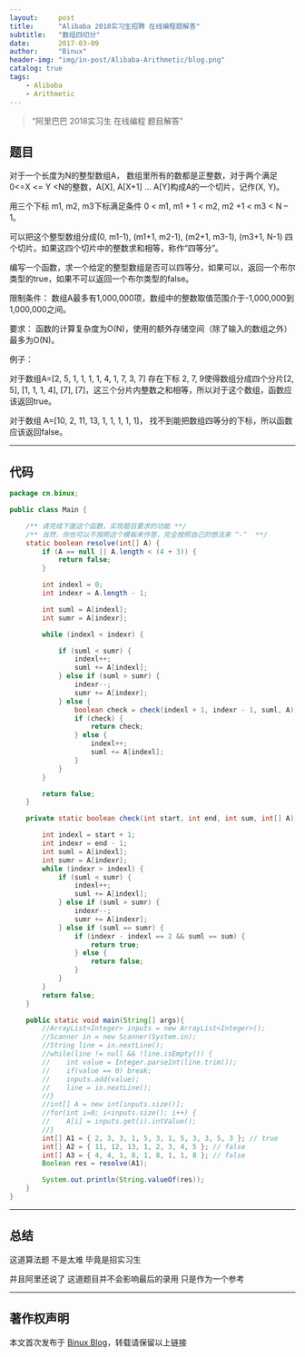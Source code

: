 ```yaml
---
layout:     post
title:      "Alibaba 2018实习生招聘 在线编程题解答"
subtitle:   "数组四切分"
date:       2017-03-09
author:     "Binux"
header-img: "img/in-post/Alibaba-Arithmetic/blog.png"
catalog: true
tags:
    - Alibaba
    - Arithmetic
---
```


> “阿里巴巴 2018实习生 在线编程 题目解答”


## 题目

 对于一个长度为N的整型数组A， 数组里所有的数都是正整数，对于两个满足0<=X <= Y <N的整数，A\[X\], A\[X+1\] … A\[Y\]构成A的一个切片，记作(X, Y)。

 用三个下标 m1, m2, m3下标满足条件 0 < m1, m1 + 1 < m2, m2 +1 < m3 < N – 1。

 可以把这个整型数组分成(0, m1-1), (m1+1, m2-1), (m2+1, m3-1), (m3+1, N-1) 四个切片。如果这四个切片中的整数求和相等，称作“四等分”。

 编写一个函数，求一个给定的整型数组是否可以四等分，如果可以，返回一个布尔类型的true，如果不可以返回一个布尔类型的false。

 限制条件： 数组A最多有1,000,000项，数组中的整数取值范围介于-1,000,000到1,000,000之间。

 要求： 函数的计算复杂度为O(N)，使用的额外存储空间（除了输入的数组之外）最多为O(N)。

 例子：

 对于数组A=\[2, 5, 1, 1, 1, 1, 4, 1, 7, 3, 7\] 存在下标 2, 7, 9使得数组分成四个分片\[2, 5\], \[1, 1, 1, 4\], \[7\], \[7\]，这三个分片内整数之和相等，所以对于这个数组，函数应该返回true。

 对于数组 A=\[10, 2, 11, 13, 1, 1, 1, 1, 1\]， 找不到能把数组四等分的下标，所以函数应该返回false。

---

## 代码

```java
package cn.binux;

public class Main {

    /** 请完成下面这个函数，实现题目要求的功能 **/
    /** 当然，你也可以不按照这个模板来作答，完全按照自己的想法来 ^-^  **/
    static boolean resolve(int[] A) {
        if (A == null || A.length < (4 + 3)) {
            return false;
        }

        int indexl = 0;
        int indexr = A.length - 1;

        int suml = A[indexl];
        int sumr = A[indexr];

        while (indexl < indexr) {

            if (suml < sumr) {
                indexl++;
                suml += A[indexl];
            } else if (suml > sumr) {
                indexr--;
                sumr += A[indexr];
            } else {
                boolean check = check(indexl + 1, indexr - 1, suml, A);
                if (check) {
                    return check;
                } else {
                    indexl++;
                    suml += A[indexl];
                }
            }
        }

        return false;
    }

    private static boolean check(int start, int end, int sum, int[] A) {

        int indexl = start + 1;
        int indexr = end - 1;
        int suml = A[indexl];
        int sumr = A[indexr];
        while (indexr > indexl) {
            if (suml < sumr) {
                indexl++;
                suml += A[indexl];
            } else if (suml > sumr) {
                indexr--;
                sumr += A[indexr];
            } else if (suml == sumr) {
                if (indexr - indexl == 2 && suml == sum) {
                    return true;
                } else {
                    return false;
                }
            }
        }
        return false;
    }

    public static void main(String[] args){
        //ArrayList<Integer> inputs = new ArrayList<Integer>();
        //Scanner in = new Scanner(System.in);
        //String line = in.nextLine();
        //while(line != null && !line.isEmpty()) {
        //    int value = Integer.parseInt(line.trim());
        //    if(value == 0) break;
        //    inputs.add(value);
        //    line = in.nextLine();
        //}
        //int[] A = new int[inputs.size()];
        //for(int i=0; i<inputs.size(); i++) {
        //    A[i] = inputs.get(i).intValue();
        //}
        int[] A1 = { 2, 3, 3, 1, 5, 3, 1, 5, 3, 3, 5, 3 }; // true
        int[] A2 = { 11, 12, 13, 1, 2, 3, 4, 5 }; // false
        int[] A3 = { 4, 4, 1, 8, 1, 8, 1, 1, 8 }; // false
        Boolean res = resolve(A1);

        System.out.println(String.valueOf(res));
    }
}
```



---

## 总结
这道算法题 不是太难 毕竟是招实习生

并且阿里还说了 这道题目并不会影响最后的录用 只是作为一个参考

---

## 著作权声明

本文首次发布于 [Binux Blog](http://binux.cn)，转载请保留以上链接
